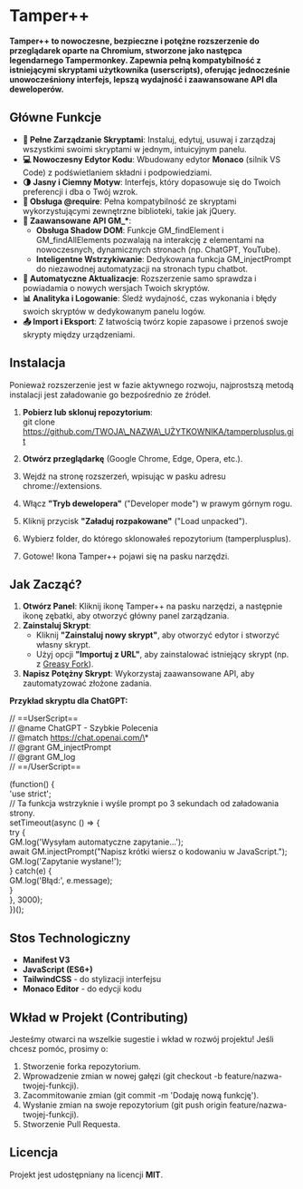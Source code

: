 # **Tamper++**

**Tamper++ to nowoczesne, bezpieczne i potężne rozszerzenie do przeglądarek oparte na Chromium, stworzone jako następca legendarnego Tampermonkey. Zapewnia pełną kompatybilność z istniejącymi skryptami użytkownika (userscripts), oferując jednocześnie unowocześniony interfejs, lepszą wydajność i zaawansowane API dla deweloperów.**

## **Główne Funkcje**

* **🚀 Pełne Zarządzanie Skryptami**: Instaluj, edytuj, usuwaj i zarządzaj wszystkimi swoimi skryptami w jednym, intuicyjnym panelu.  
* **💻 Nowoczesny Edytor Kodu**: Wbudowany edytor **Monaco** (silnik VS Code) z podświetlaniem składni i podpowiedziami.  
* **🌗 Jasny i Ciemny Motyw**: Interfejs, który dopasowuje się do Twoich preferencji i dba o Twój wzrok.  
* **🔗 Obsługa @require**: Pełna kompatybilność ze skryptami wykorzystującymi zewnętrzne biblioteki, takie jak jQuery.  
* **🤖 Zaawansowane API GM\_\***:  
  * **Obsługa Shadow DOM**: Funkcje GM\_findElement i GM\_findAllElements pozwalają na interakcję z elementami na nowoczesnych, dynamicznych stronach (np. ChatGPT, YouTube).  
  * **Inteligentne Wstrzykiwanie**: Dedykowana funkcja GM\_injectPrompt do niezawodnej automatyzacji na stronach typu chatbot.  
* **🔄 Automatyczne Aktualizacje**: Rozszerzenie samo sprawdza i powiadamia o nowych wersjach Twoich skryptów.  
* **📊 Analityka i Logowanie**: Śledź wydajność, czas wykonania i błędy swoich skryptów w dedykowanym panelu logów.  
* **📤 Import i Eksport**: Z łatwością twórz kopie zapasowe i przenoś swoje skrypty między urządzeniami.

## **Instalacja**

Ponieważ rozszerzenie jest w fazie aktywnego rozwoju, najprostszą metodą instalacji jest załadowanie go bezpośrednio ze źródeł.

1. **Pobierz lub sklonuj repozytorium**:  
   git clone https://github.com/TWOJA\_NAZWA\_UŻYTKOWNIKA/tamperplusplus.git

2. **Otwórz przeglądarkę** (Google Chrome, Edge, Opera, etc.).  
3. Wejdź na stronę rozszerzeń, wpisując w pasku adresu chrome://extensions.  
4. Włącz **"Tryb dewelopera"** ("Developer mode") w prawym górnym rogu.  
5. Kliknij przycisk **"Załaduj rozpakowane"** ("Load unpacked").  
6. Wybierz folder, do którego sklonowałeś repozytorium (tamperplusplus).  
7. Gotowe\! Ikona Tamper++ pojawi się na pasku narzędzi.

## **Jak Zacząć?**

1. **Otwórz Panel**: Kliknij ikonę Tamper++ na pasku narzędzi, a następnie ikonę zębatki, aby otworzyć główny panel zarządzania.  
2. **Zainstaluj Skrypt**:  
   * Kliknij **"Zainstaluj nowy skrypt"**, aby otworzyć edytor i stworzyć własny skrypt.  
   * Użyj opcji **"Importuj z URL"**, aby zainstalować istniejący skrypt (np. z [Greasy Fork](https://greasyfork.org/)).  
3. **Napisz Potężny Skrypt**: Wykorzystaj zaawansowane API, aby zautomatyzować złożone zadania.

**Przykład skryptu dla ChatGPT:**

// \==UserScript==  
// @name         ChatGPT \- Szybkie Polecenia  
// @match        https://chat.openai.com/\*  
// @grant        GM\_injectPrompt  
// @grant        GM\_log  
// \==/UserScript==

(function() {  
    'use strict';  
    // Ta funkcja wstrzyknie i wyśle prompt po 3 sekundach od załadowania strony.  
    setTimeout(async () \=\> {  
        try {  
            GM.log('Wysyłam automatyczne zapytanie...');  
            await GM.injectPrompt("Napisz krótki wiersz o kodowaniu w JavaScript.");  
            GM.log('Zapytanie wysłane\!');  
        } catch(e) {  
            GM.log('Błąd:', e.message);  
        }  
    }, 3000);  
})();

## **Stos Technologiczny**

* **Manifest V3**  
* **JavaScript (ES6+)**  
* **TailwindCSS** \- do stylizacji interfejsu  
* **Monaco Editor** \- do edycji kodu

## **Wkład w Projekt (Contributing)**

Jesteśmy otwarci na wszelkie sugestie i wkład w rozwój projektu\! Jeśli chcesz pomóc, prosimy o:

1. Stworzenie forka repozytorium.  
2. Wprowadzenie zmian w nowej gałęzi (git checkout \-b feature/nazwa-twojej-funkcji).  
3. Zacommitowanie zmian (git commit \-m 'Dodaję nową funkcję').  
4. Wysłanie zmian na swoje repozytorium (git push origin feature/nazwa-twojej-funkcji).  
5. Stworzenie Pull Requesta.

## **Licencja**

Projekt jest udostępniany na licencji **MIT**.